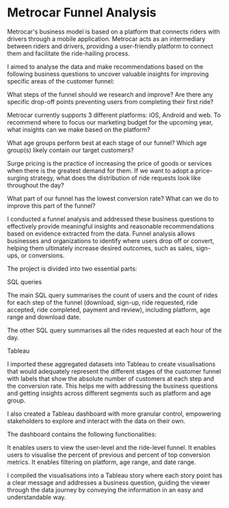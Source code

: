 # Metrocar Funnel Analysis  

Metrocar's business model is based on a platform that connects riders with drivers through a mobile application. Metrocar acts as an intermediary between riders and drivers, providing a user-friendly platform to connect them and facilitate the ride-hailing process.

I aimed to analyse the data and make recommendations based on the following business questions to uncover valuable insights for improving specific areas of the customer funnel:

What steps of the funnel should we research and improve? Are there any specific drop-off points preventing users from completing their first ride?

Metrocar currently supports 3 different platforms: iOS, Android and web. To recommend where to focus our marketing budget for the upcoming year, what insights can we make based on the platform?

What age groups perform best at each stage of our funnel? Which age group(s) likely contain our target customers?

Surge pricing is the practice of increasing the price of goods or services when there is the greatest demand for them. If we want to adopt a price-surging strategy, what does the distribution of ride requests look like throughout the day?

What part of our funnel has the lowest conversion rate? What can we do to improve this part of the funnel?

I conducted a funnel analysis and addressed these business questions to effectively provide meaningful insights and reasonable recommendations based on evidence extracted from the data. Funnel analysis allows businesses and organizations to identify where users drop off or convert, helping them ultimately increase desired outcomes, such as sales, sign-ups, or conversions.

The project is divided into two essential parts:

SQL queries

The main SQL query summarises the count of users and the count of rides for each step of the funnel (download, sign-up, ride requested, ride accepted, ride completed, payment and review), including platform, age range and download date.

The other SQL query summarises all the rides requested at each hour of the day. 

Tableau

I imported these aggregated datasets into Tableau to create visualisations that would adequately represent the different stages of the customer funnel with labels that show the absolute number of customers at each step and the conversion rate. This helps me with addressing the business questions and getting insights across different segments such as platform and age group. 

I also created a Tableau dashboard with more granular control, empowering stakeholders to explore and interact with the data on their own.

The dashboard contains the following functionalities:

It enables users to view the user-level and the ride-level funnel. It enables users to visualise the percent of previous and percent of top conversion metrics. It enables filtering on platform, age range, and date range.

I compiled the visualisations into a Tableau story where each story point has a clear message and addresses a business question, guiding the viewer through the data journey by conveying the information in an easy and understandable way.
